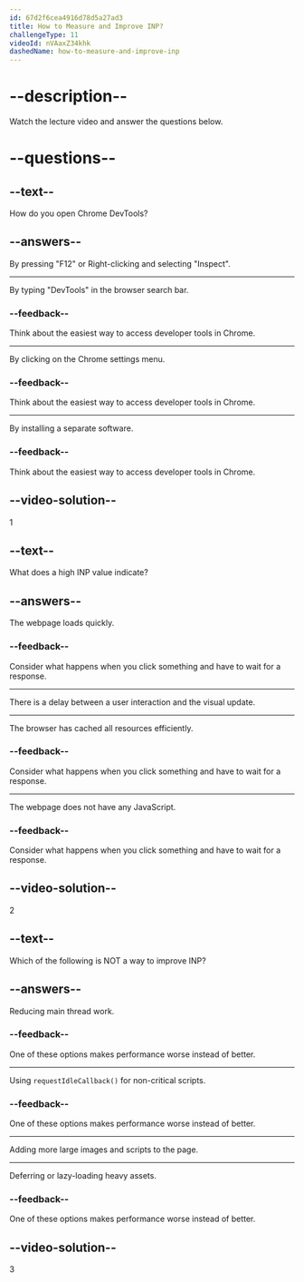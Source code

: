 ```yaml
---
id: 67d2f6cea4916d78d5a27ad3
title: How to Measure and Improve INP?
challengeType: 11
videoId: nVAaxZ34khk
dashedName: how-to-measure-and-improve-inp
---
```


# --description--

Watch the lecture video and answer the questions below.

# --questions--

## --text--

How do you open Chrome DevTools?

## --answers--

By pressing "F12" or Right-clicking and selecting "Inspect".

---

By typing "DevTools" in the browser search bar.

### --feedback--

Think about the easiest way to access developer tools in Chrome.

---

By clicking on the Chrome settings menu.

### --feedback--

Think about the easiest way to access developer tools in Chrome.

---

By installing a separate software.

### --feedback--

Think about the easiest way to access developer tools in Chrome.

## --video-solution--

1

## --text--

What does a high INP value indicate?

## --answers--

The webpage loads quickly.

### --feedback--

Consider what happens when you click something and have to wait for a response.

---

There is a delay between a user interaction and the visual update.

---

The browser has cached all resources efficiently.

### --feedback--

Consider what happens when you click something and have to wait for a response.

---

The webpage does not have any JavaScript.

### --feedback--

Consider what happens when you click something and have to wait for a response.

## --video-solution--

2

## --text--

Which of the following is NOT a way to improve INP?

## --answers--

Reducing main thread work.

### --feedback--

One of these options makes performance worse instead of better.

---

Using `requestIdleCallback()` for non-critical scripts.

### --feedback--

One of these options makes performance worse instead of better.

---

Adding more large images and scripts to the page.

---

Deferring or lazy-loading heavy assets.

### --feedback--

One of these options makes performance worse instead of better.

## --video-solution--

3
